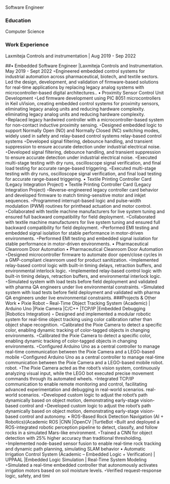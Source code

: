 Software Engineer
### Education
Computer Science

### Work Experience
Laxmiteja Controls and instrumentation | Aug 2019 - Sep 2022


##• Embedded Software Engineer |Laxmiteja Controls and Instrumentation. May 2019 - Sept 2022
◦Engineered embedded control systems for industrial automation across pharmaceutical, biotech, and textile sectors. Led the design,
development, and validation of firmware-based solutions for real-time applications by replacing legacy analog systems with
microcontroller-based digital architectures..
• Proximity Sensor Control Unit Development
◦Led firmware development using PIC 8051 microcontrollers in Keil uVision, creating embedded control systems for proximity sensors,
eliminating legacy analog units and reducing hardware complexity.
eliminating legacy analog units and reducing hardware complexity.
◦Replaced legacy hardwired controller with a microcontroller-based system for non-contact inductive proximity sensing.
◦Designed embedded logic to support Normally Open (NO) and Normally Closed (NC) switching modes, widely used in safety and
relay-based control systems
relay-based control systems
◦Developed signal filtering, debounce handling, and transient suppression to ensure accurate detection under industrial electrical noise.
◦Developed signal filtering, debounce handling, and transient suppression to ensure accurate detection under industrial electrical noise.
◦Executed multi-stage testing with dry runs, oscilloscope signal verification, and final load testing for accurate range-based triggering.
◦Executed multi-stage testing with dry runs, oscilloscope signal verification, and final load testing for accurate range-based triggering.
• Textile Printing Controller Card (Legacy Integration Project)
• Textile Printing Controller Card (Legacy Integration Project)
◦Reverse-engineered legacy controller card behavior and developed firmware to match timing-sensitive motor and inkjet sequences.
◦Programmed interrupt-based logic and pulse-width modulation (PWM) routines for printhead actuation and motor control.
◦Collaborated with textile machine manufacturers for live system tuning and ensured full backward compatibility for field deployment.
◦Collaborated with textile machine manufacturers for live system tuning and ensured full backward compatibility for field deployment.
◦Performed EMI testing and embedded signal isolation for stable performance in motor-driven environments.
◦Performed EMI testing and embedded signal isolation for stable performance in motor-driven environments.
• Pharmaceutical Cleanroom Door Automation
• Pharmaceutical Cleanroom Door Automation
◦Designed microcontroller firmware to automate door open/close cycles in a GMP-compliant cleanroom used for product sanitization.
◦Implemented relay-based control logic with built-in timing delays, retraction buffers, and environmental interlock logic.
◦Implemented relay-based control logic with built-in timing delays, retraction buffers, and environmental interlock logic.
◦Simulated system with load tests before field deployment and validated with pharma QA engineers under live environmental constraints.
◦Simulated system with load tests before field deployment and validated with pharma QA engineers under live environmental constraints.
###Projects & Other Work
• Pixie Robot – Real-Time Object Tracking System (Academic) | Arduino Uno |Pixie Camera |C/C++ |TCP/IP |Embedded
Debugging |Robotics Integration)
◦ Designed and implemented a modular robotic system for real-time object tracking using color calibration rather than object shape
recognition.
◦Calibrated the Pixie Camera to detect a specific color, enabling dynamic tracking of color-tagged objects in changing environments.
◦Calibrated the Pixie Camera to detect a specific color, enabling dynamic tracking of color-tagged objects in changing environments.
◦Configured Arduino Uno as a central controller to manage real-time communication between the Pixie Camera and a LEGO-based mobile
◦Configured Arduino Uno as a central controller to manage real-time communication between the Pixie Camera and a LEGO-based mobile
robot.
robot.
◦The Pixie Camera acted as the robot’s vision system, continuously analyzing visual input, while the LEGO bot executed precise movement
commands through its automated wheels.
◦Integrated TCP/IP communication to enable remote monitoring and control, facilitating advanced experimentation and debugging in
real-world scenarios.
real-world scenarios.
◦Developed custom logic to adjust the robot’s path dynamically based on object motion, demonstrating early-stage vision-based control and
◦Developed custom logic to adjust the robot’s path dynamically based on object motion, demonstrating early-stage vision-based control and
autonomy.
• ROS-Based Rock Detection Navigation (AI + Robotics)(Academic ROS |CNN |OpenCV |TurtleBot
◦Built and deployed a ROS-integrated robotic perception pipeline to detect, classify, and follow rocks in a simulated Mars-like environment.
◦Trained a CNN for object detection with 25% higher accuracy than traditional thresholding.
◦Implemented node-based sensor fusion to enable real-time rock tracking and dynamic path planning, simulating SLAM behavior
• Automatic Irrigation Control System (Academic – Embedded Logic + Verification) | UPPAAL |Embedded Logic Simulation |
Real-Time System Modeling
◦Simulated a real-time embedded controller that autonomously activates irrigation motors based on soil moisture levels.
◦Verified request-response logic, safety, and timi

